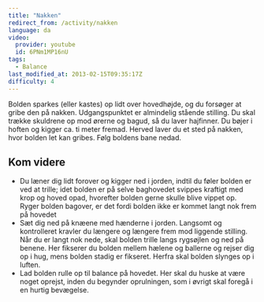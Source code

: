```yaml
---
title: "Nakken"
redirect_from: /activity/nakken
language: da
video:
  provider: youtube
  id: 6PNm1MP16nU
tags:
  - Balance
last_modified_at: 2013-02-15T09:35:17Z
difficulty: 4
---
```


Bolden sparkes (eller kastes) op lidt over hovedhøjde, og
du forsøger at gribe den på nakken. Udgangspunktet er
almindelig stående stilling. Du skal trække skuldrene op
mod ørerne og bagud, så du laver hajfinner. Du bøjer i
hoften og kigger ca. ti meter fremad. Herved laver du et
sted på nakken, hvor bolden let kan gribes. Følg boldens
bane nedad.

## Kom videre

- Du læner dig lidt forover og kigger ned i jorden,
indtil du føler bolden er ved at trille; idet bolden er
på selve baghovedet svippes kraftigt med krop og hoved opad, hvorefter
bolden gerne skulle blive vippet op. Ryger bolden bagover, er det fordi
bolden ikke er kommet langt nok frem på hovedet
- Sæt dig ned på knæene med hænderne i jorden. Langsomt og kontrolleret
kravler du længere og længere frem mod liggende stilling. Når du
er langt nok nede, skal bolden trille langs rygsøjlen og ned på
benene. Her fikserer du bolden mellem hælene og ballerne
og rejser dig op i hug, mens bolden stadig er fikseret.
Herfra skal bolden slynges op i
luften.
- Lad bolden rulle op til balance
på hovedet. Her skal du huske at
være noget oprejst, inden du begynder
oprulningen, som i øvrigt skal foregå i en hurtig bevægelse.
